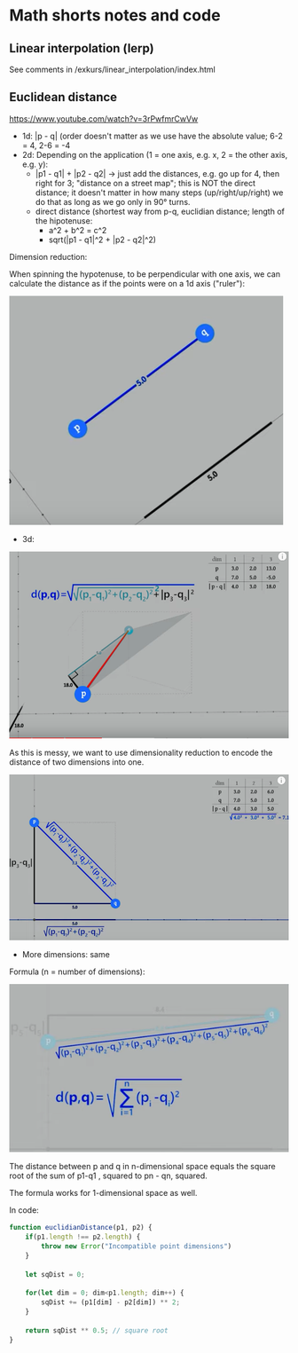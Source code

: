 # Math shorts notes and code

## Linear interpolation (lerp)

See comments in /exkurs/linear_interpolation/index.html

## Euclidean distance

https://www.youtube.com/watch?v=3rPwfmrCwVw

- 1d: |p - q| (order doesn't matter as we use have the absolute value; 6-2 = 4, 2-6 = -4
- 2d: Depending on the application (1 = one axis, e.g. x, 2 = the other axis, e.g. y):
    - |p1 - q1| + |p2 - q2| -> just add the distances, e.g. go up for 4, then right for 3; "distance on a street map"; this is NOT the direct distance; it doesn't matter in how many steps (up/right/up/right) we do that as long as we go only in 90° turns.
    - direct distance (shortest way from p-q, euclidian distance; length of the hipotenuse:
        - a^2 + b^2 = c^2
        - sqrt(|p1 - q1|^2 + |p2 - q2|^2)

Dimension reduction:

When spinning the hypotenuse, to be perpendicular with one axis, we can calculate the distance as if the points were on a 1d axis ("ruler"):

![dimensionality reduction](./readme_images/dimred.png)

- 3d:

![3d distance](./readme_images/3ddistance.png)

As this is messy, we want to use dimensionality reduction to encode the distance of two dimensions into one.

![3d distance reduced](./readme_images/3d_distance_redux.png)

- More dimensions: same

Formula (n = number of dimensions):

![Nd distance](./readme_images/n-dim-distance.png)

The distance between p and q in n-dimensional space equals the square root of the sum of p1-q1 , squared to pn - qn, squared.

The formula works for 1-dimensional space as well.

In code:

```js
function euclidianDistance(p1, p2) {
    if(p1.length !== p2.length) {
        throw new Error("Incompatible point dimensions")
    }

    let sqDist = 0;

    for(let dim = 0; dim<p1.length; dim++) {
        sqDist += (p1[dim] - p2[dim]) ** 2;
    }

    return sqDist ** 0.5; // square root
}
```
